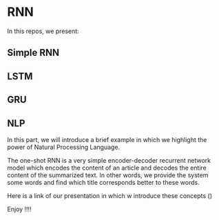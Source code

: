 # RNN

In this repos, we present:
## Simple RNN

## LSTM

## GRU

## NLP
In this part, we will introduce a brief example in which we highlight the power of Natural Processing Language.

The one-shot RNN is a very simple encoder-decoder recurrent network model which encodes the content of an article and decodes the entire content of the summarized text.
In other words, we provide the system some words and find which title corresponds better to these words.


Here is a link of our presentation in which w introduce these concepts ()

Enjoy !!!! 